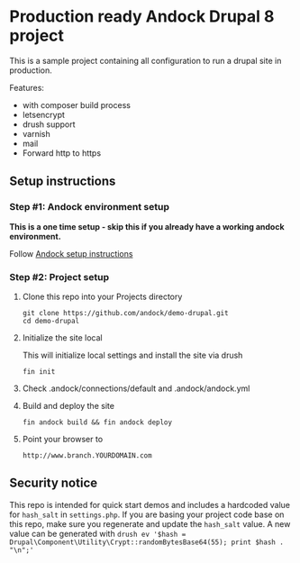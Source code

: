 # Production ready Andock Drupal 8 project
This is a sample project containing all configuration to run a drupal site in production.

Features:
* with composer build process
* letsencrypt
* drush support
* varnish
* mail 
* Forward http to https


## Setup instructions

### Step #1: Andock environment setup

**This is a one time setup - skip this if you already have a working andock environment.**

Follow [Andock setup instructions](https://andock.readthedocs.io/en/latest/getting-started/docksal/)

### Step #2: Project setup

1. Clone this repo into your Projects directory

    ```
    git clone https://github.com/andock/demo-drupal.git
    cd demo-drupal
    ```

2. Initialize the site local

    This will initialize local settings and install the site via drush

    ```
    fin init
    ```

3. Check .andock/connections/default and .andock/andock.yml 

4. Build and deploy the site

    ```
    fin andock build && fin andock deploy
    ```

5. Point your browser to

    ```
    http://www.branch.YOURDOMAIN.com
    ```


## Security notice

This repo is intended for quick start demos and includes a hardcoded value for `hash_salt` in `settings.php`.
If you are basing your project code base on this repo, make sure you regenerate and update the `hash_salt` value.
A new value can be generated with `drush ev '$hash = Drupal\Component\Utility\Crypt::randomBytesBase64(55); print $hash . "\n";'`
